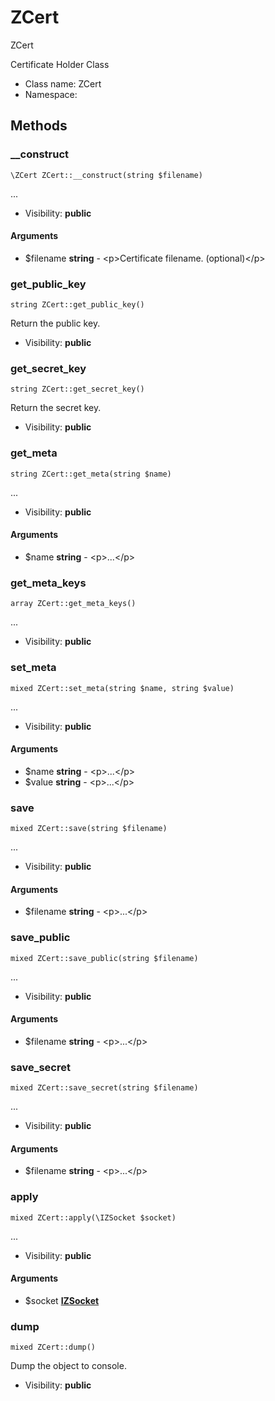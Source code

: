 ZCert
===============

ZCert

Certificate Holder Class


* Class name: ZCert
* Namespace: 







Methods
-------


### __construct

    \ZCert ZCert::__construct(string $filename)



...

* Visibility: **public**


#### Arguments
* $filename **string** - &lt;p&gt;Certificate filename. (optional)&lt;/p&gt;



### get_public_key

    string ZCert::get_public_key()

Return the public key.



* Visibility: **public**




### get_secret_key

    string ZCert::get_secret_key()

Return the secret key.



* Visibility: **public**




### get_meta

    string ZCert::get_meta(string $name)



...

* Visibility: **public**


#### Arguments
* $name **string** - &lt;p&gt;...&lt;/p&gt;



### get_meta_keys

    array ZCert::get_meta_keys()



...

* Visibility: **public**




### set_meta

    mixed ZCert::set_meta(string $name, string $value)



...

* Visibility: **public**


#### Arguments
* $name **string** - &lt;p&gt;...&lt;/p&gt;
* $value **string** - &lt;p&gt;...&lt;/p&gt;



### save

    mixed ZCert::save(string $filename)



...

* Visibility: **public**


#### Arguments
* $filename **string** - &lt;p&gt;...&lt;/p&gt;



### save_public

    mixed ZCert::save_public(string $filename)



...

* Visibility: **public**


#### Arguments
* $filename **string** - &lt;p&gt;...&lt;/p&gt;



### save_secret

    mixed ZCert::save_secret(string $filename)



...

* Visibility: **public**


#### Arguments
* $filename **string** - &lt;p&gt;...&lt;/p&gt;



### apply

    mixed ZCert::apply(\IZSocket $socket)



...

* Visibility: **public**


#### Arguments
* $socket **[IZSocket](IZSocket.md)**



### dump

    mixed ZCert::dump()

Dump the object to console.



* Visibility: **public**



